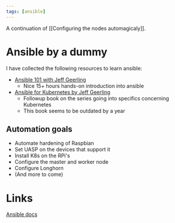 ```yaml
---
tags: [ansible]
---
```

A continuation of [[Configuring the nodes automagicaly]].

# Ansible by a dummy
I have collected the following resources to learn ansible:
 - [Ansible 101 with Jeff Geerling](https://www.youtube.com/playlist?list=PL2_OBreMn7FqZkvMYt6ATmgC0KAGGJNAN)
	 - Nice 15+ hours hands-on introduction into ansible
 - [Ansible for Kubernetes by Jeff Geerling](https://leanpub.com/ansible-for-kubernetes)
	 - Followup book on the series going into specifics concerning Kubernetes
	 - This book seems to be outdated by a year

## Automation goals
 - Automate hardening of Raspbian
 - Set UASP on the devices that support it
 - Install K8s on the RPi's
 - Configure the master and worker node
 - Configure Longhorn
 - (And more to come)

# Links
[Ansible docs](https://docs.ansible.com/ansible/latest/user_guide)